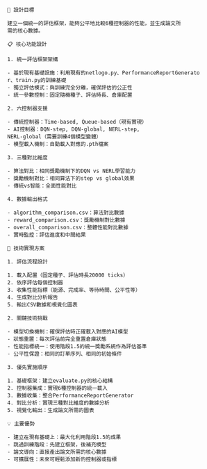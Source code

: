     🎯 設計目標

    建立一個統一的評估框架，能夠公平地比較6種控制器的性能，並生成論文所
    需的核心數據。

    📋 核心功能設計

    1. 統一評估框架架構

    - 基於現有基礎設施：利用現有的netlogo.py、PerformanceReportGenerato
    r、train.py的訓練基礎
    - 獨立評估模式：與訓練完全分離，確保評估的公正性
    - 統一參數控制：固定隨機種子、評估時長、倉庫配置

    2. 六控制器支援

    - 傳統控制器：Time-based, Queue-based（現有實現）
    - AI控制器：DQN-step, DQN-global, NERL-step, 
    NERL-global（需要訓練4個模型變體）
    - 模型載入機制：自動載入對應的.pth檔案

    3. 三種對比維度

    - 算法對比：相同獎勵機制下的DQN vs NERL學習能力
    - 獎勵機制對比：相同算法下的step vs global效果
    - 傳統vs智能：全面性能對比

    4. 數據輸出格式

    - algorithm_comparison.csv：算法對比數據
    - reward_comparison.csv：獎勵機制對比數據  
    - overall_comparison.csv：整體性能對比數據
    - 實時監控：評估進度和中間結果

    🔧 技術實現方案

    1. 評估流程設計

    1. 載入配置（固定種子、評估時長20000 ticks）
    2. 依序評估每個控制器
    3. 收集性能指標（能源、完成率、等待時間、公平性等）
    4. 生成對比分析報告
    5. 輸出CSV數據和視覺化圖表

    2. 關鍵技術挑戰

    - 模型切換機制：確保評估時正確載入對應的AI模型
    - 狀態重置：每次評估前完全重置倉庫狀態
    - 性能指標統一：使用階段1.5的統一獎勵系統作為評估基準
    - 公平性保證：相同的訂單序列、相同的初始條件

    3. 優先實施順序

    1. 基礎框架：建立evaluate.py的核心結構
    2. 控制器集成：實現6種控制器的統一載入
    3. 數據收集：整合PerformanceReportGenerator
    4. 對比分析：實現三種對比維度的數據分析
    5. 視覺化輸出：生成論文所需的圖表

    💡 主要優勢

    - 建立在現有基礎上：最大化利用階段1.5的成果
    - 跳過訓練階段：先建立框架，後補充模型
    - 論文導向：直接產出論文所需的核心數據
    - 可擴展性：未來可輕鬆添加新的控制器或指標